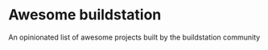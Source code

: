 # Awesome buildstation

An opinionated list of awesome projects built by the buildstation community

